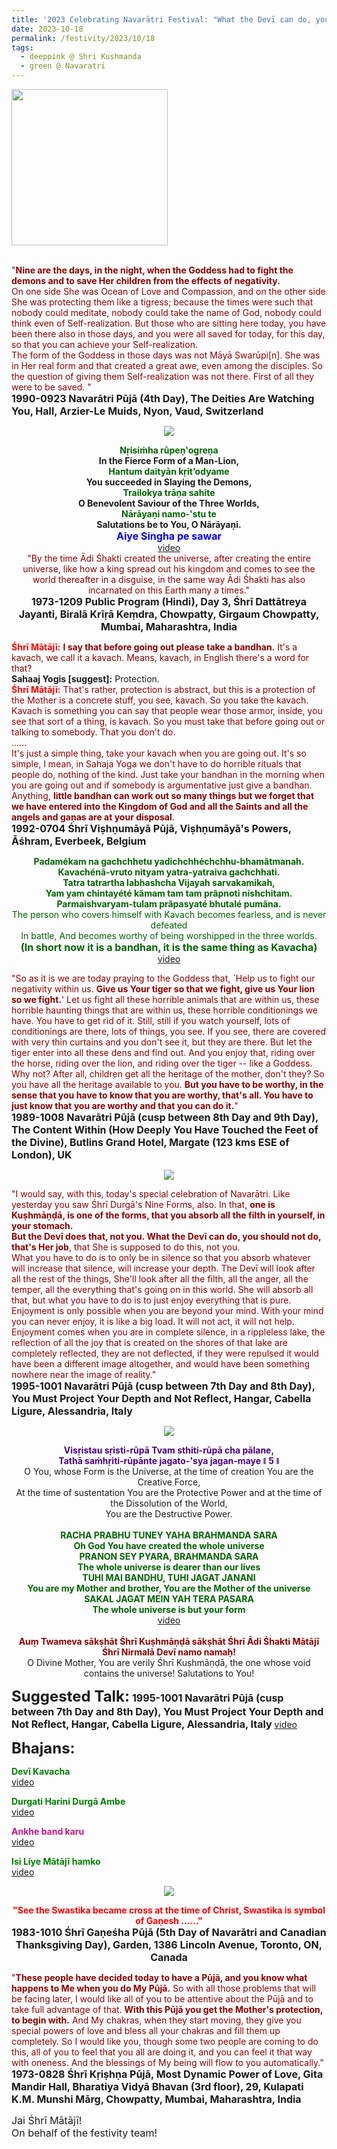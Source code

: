 ```yaml
---
title: '2023 Celebrating Navarātri Festival: "What the Devī can do, you should not do, that&#8217;s Her job, that She is supposed to do this, not you" '
date: 2023-10-18
permalink: /festivity/2023/10/18
tags:
  - deeppink @ Shri Kushmanda
  - green @ Navaratri
---
```


<div style="text-align: left"><img src="/images/image1.png" width="250" /></div><br>

<p>
<font color="DarkRed">"<b>Nine are the days, in the night, when the Goddess had to fight the demons and to save Her children from the effects of negativity.</b><br>
On one side She was Ocean of Love and Compassion, and on the other side She was protecting them like a tigress; because the times were such that nobody could meditate, nobody could take the name of God, nobody could think even of Self-realization. But those who are sitting here today, you have been there also in those days, and you were all saved for today, for this day, so that you can achieve your Self-realization.<br>
The form of the Goddess in those days was not Māyā Swarūpi[n]. She was in Her real form and that created a great awe, even among the disciples. So the question of giving them Self-realization was not there. First of all they were to be saved. 
"</font><br>
<font size="+0"><b>1990-0923 Navarātri Pūjā (4th Day), The Deities Are Watching You, Hall, Arzier-Le Muids, Nyon, Vaud, Switzerland</b></font>
</p>

<div style="text-align: center"><img src="/images/image1249.png" /></div>

<p style="text-align:center;">
<font color="DarkGreen"><b>Nṛisiṁha rūpeṇ‛ogreṇa</b></font><br>
<b>In the Fierce Form of a Man-Lion,</b><br>
<font color="DarkGreen"><b>Hantum daityān kṛit’odyame</b></font><br>
<b>You succeeded in Slaying the Demons,</b><br>
<font color="DarkGreen"><b>Trailokya trāṇa sahite</b></font><br>
<b>O Benevolent Saviour of the Three Worlds,</b><br>
<font color="DarkGreen"><b>Nārāyaṇi namo-‛stu te</b></font><br>
<b>Salutations be to You, O Nārāyaṇi.</b><br>
<font color="blue"><font size="+0"><b>Aiye Singha pe sawar</b></font></font><br>
<a href="https://seven-teams.github.io/Videos_Links.html">video</a>
<br>
<font color="DarkRed">"By the time Ādi Śhakti created the universe, after creating the entire universe, like how a king spread out his kingdom and comes to see the world thereafter in a disguise, in the same way Ādi Śhakti has also incarnated on this Earth many a times."</font><br>
<font size="+0"><b>1973-1209 Public Program (Hindi), Day 3, Śhrī Dattātreya Jayanti, Biralā Krīṛā Keṃdra, Chowpatty, Girgaum Chowpatty, Mumbai, Maharashtra, India</b></font>
</p>

<p>
<font color="Red"><b>Śhrī Mātājī:</b></font> <font color="DarkRed"><b> I say that before going out please take a bandhan.</b> It's a kavach, we call it a kavach. Means, kavach, in English there's a word for that?</font><br>
<b>Sahaaj Yogis [suggest]:</b> Protection.<br>
<font color="Red"><b>Śhrī Mātājī:</b></font> <font color="DarkRed">That's rather, protection is abstract, but this is a protection of the Mother is a concrete stuff, you see, kavach. So you take the kavach. Kavach is something you can say that people wear those armor, inside, you see that sort of a thing, is kavach. So you must take that before going out or talking to somebody. That you don't do.<br>
......<br>
It's just a simple thing, take your kavach when you are going out. It's so simple, I mean, in Sahaja Yoga we don't have to do horrible rituals that people do, nothing of the kind. Just take your bandhan in the morning when you are going out and if somebody is argumentative just give a bandhan. Anything, <b>little bandhan can work out so many things but we forget that we have entered into the Kingdom of God and all the Saints and all the angels and gaṇas are at your disposal</b>.</font><br>
<font size="+0"><b>1992-0704 Śhrī Viṣhṇumāyā Pūjā, Viṣhṇumāyā's Powers, Āśhram, Everbeek, Belgium</b></font>
</p>

<p style="color:DarkGreen; text-align:center;">
<b>Padamékam na gachchhetu yadichchhéchchhu-bhamãtmanah.<br> 
Kavachénã-vruto nityam yatra-yatraiva gachchhati.<br>
Tatra tatrartha labhashcha Vijayah sarvakamikah,<br>
Yam yam chintayété kãmam tam tam prãpnoti nishchitam.<br>
Parmaishvaryam-tulam prãpasyaté bhutalé pumãna.</b><br>
The person who covers himself with Kavach becomes fearless, and is never defeated<br>
In battle, And becomes worthy of being worshipped in the three worlds.<br>
<font size="+0"><b>(In short now it is a bandhan, it is the same thing as Kavacha)</b></font><br>
<a href="https://youtu.be/HZfJnqWq8Z0">video</a>
</p>

<p>
<font color="DarkRed">"So as it is we are today praying to the Goddess that, `Help us to fight our negativity within us. <b>Give us Your tiger so that we fight, give us Your lion so we fight.</b>' Let us fight all these horrible animals that are within us, these horrible haunting things that are within us, these horrible conditionings we have. You have to get rid of it. Still, still if you watch yourself, lots of conditionings are there, lots of things, you see. If you see, there are covered with very thin curtains and you don't see it, but they are there. But let the tiger enter into all these dens and find out. And you enjoy that, riding over the horse, riding over the lion, and riding over the tiger -- like a Goddess. Why not? After all, children get all the heritage of the mother, don't they? So you have all the heritage available to you. <b>But you have to be worthy, in the sense that you have to know that you are worthy, that's all. You have to just know that you are worthy and that you can do it.</b>"</font><br>
<font size="+0"><b>1989-1008 Navarātri Pūjā (cusp between 8th Day and 9th Day), The Content Within (How Deeply You Have Touched the Feet of the Divine), Butlins Grand Hotel, Margate (123 kms ESE of London), UK</b></font>
</p>

<div style="text-align: center"><img src="/images/image1250.png" /></div>

<p>
<font color="DarkRed">"I would say, with this, today's special celebration of Navarātri. Like yesterday you saw Śhrī Durgā's Nine Forms, also. In that, <b>one is Kuṣhmāṇḍā, is one of the forms, that you absorb all the filth in yourself, in your stomach.<br>
But the Devī does that, not you. What the Devī can do, you should not do, that's Her job</b>, that She is supposed to do this, not you.<br>
What you have to do is to only be in silence so that you absorb whatever will increase that silence, will increase your depth. The Devī will look after all the rest of the things, She'll look after all the filth, all the anger, all the temper, all the everything that's going on in this world. She will absorb all that, but what you have to do is to just enjoy everything that is pure.<br>
Enjoyment is only possible when you are beyond your mind. With your mind you can never enjoy, it is like a big load. It will not act, it will not help. Enjoyment comes when you are in complete silence, in a rippleless lake, the reflection of all the joy that is created on the shores of that lake are completely reflected, they are not deflected, if they were repulsed it would have been a different image altogether, and would have been something nowhere near the image of reality."</font><br>
<font size="+0"><b>1995-1001 Navarātri Pūjā (cusp between 7th Day and 8th Day), You Must Project Your Depth and Not Reflect, Hangar, Cabella Ligure, Alessandria, Italy</b></font>
</p>

<div style="text-align: center"><img src="/images/image1251.png" /></div>

<p style="text-align:center;">
<font color="Indigo"><b>Visṛistau sṛisti-rūpā Tvam sthiti-rūpā cha pālane,<br>
Tathā saṁhṛiti-rūpānte jagato-'sya jagan-maye ǁ 5 ǁ</b></font><br>  
O You, whose Form is the Universe, at the time of creation You are the Creative Force,<br>
At the time of sustentation You are the Protective Power and at the time of the Dissolution of the World,<br>
You are the Destructive Power.<br>
<br>    
<font color="DarkGreen"><b>RACHA PRABHU TUNEY YAHA BRAHMANDA SARA<br>
Oh God You have created the whole universe<br>
PRANON SEY PYARA, BRAHMANDA SARA<br>
The whole universe is dearer than our lives<br>
TUHI MAI BANDHU, TUHI JAGAT JANANI<br>
You are my Mother and brother, You are the Mother of the universe<br>
SAKAL JAGAT MEIN YAH TERA PASARA<br>
The whole universe is but your form</b></font><br> 
<a href="https://seven-teams.github.io/Videos_Links.html">video</a><br>
<br>  
<font color="DarkRed"><b>Auṃ Twameva sākṣhāt Śhrī Kuṣhmāṇḍā sākṣhāt Śhrī Ādi Śhakti Mātājī Śhrī Nirmalā Devī namo namaḥ!</b></font><br>
O Divine Mother, You are verily Śhrī Kuṣhmāṇḍā, the one whose void contains the universe! Salutations to You!
</p>

<font size="+2"><b>Suggested Talk:</b></font> 
<font size="+0"><b>1995-1001 Navarātri Pūjā (cusp between 7th Day and 8th Day), You Must Project Your Depth and Not Reflect, Hangar, Cabella Ligure, Alessandria, Italy</b></font>
<a href="https://vimeo.com/29890729"> video</a><br>

<font size="+2"><b>Bhajans:</b></font>

<p>
<font color="green"><b>Devī Kavacha</b></font><br>
<a href="https://youtu.be/wJJXnDabTes">video</a>
</p>

<p>
<font color="green"><b>Durgati Harini Durgā Ambe</b></font><br>
<a href="https://seven-teams.github.io/Videos_Links.html">video</a>
</p>
 
<p>
<font color="MediumVioletRed"><b>Ankhe band karu</b></font><br>
<a href="https://seven-teams.github.io/Videos_Links.html">video</a>
</p>

<p>
<font color="green"><b>Isi Liye Mātājī hamko</b></font><br>
<a href="https://seven-teams.github.io/Videos_Links.html">video</a>
</p>

<div style="text-align: center"><img src="/images/image1252.png" /></div>

<p style="text-align:center;">
<font color="Red"><b>"See the Swastika became cross at the time of Christ, Swastika is symbol of Gaṇesh ......"</b></font><br>
<font size="+0"><b>1983-1010 Śhrī Gaṇeśha Pūjā (5th Day of Navarātri and Canadian Thanksgiving Day), Garden, 1386 Lincoln Avenue, Toronto, ON, Canada</b></font>
</p>

<p>
<font color="DarkRed">"<b>These people have decided today to have a Pūjā, and you know what happens to Me when you do My Pūjā.</b> So with all those problems that will be facing later, I would like all of you to be attentive about the Pūjā and to take full advantage of that. <b>With this Pūjā you get the Mother's protection, to begin with.</b> And My chakras, when they start moving, they give you special powers of love and bless all your chakras and fill them up completely. So I would like you, though some two people are coming to do this, all of you to feel that you all are doing it, and you can feel it that way with oneness. And the blessings of My being will flow to you automatically."</font><br>
<font size="+0"><b>1973-0828 Śhrī Kṛiṣhṇa Pūjā, Most Dynamic Power of Love, Gita Mandir Hall, Bharatiya Vidyā Bhavan (3rd floor), 29, Kulapati K.M. Munshi Mārg, Chowpatty, Mumbai, Maharashtra, India</b></font>
</p>

<p>
<font size="+0">Jai Śhrī Mātājī!<br>
On behalf of the festivity team!</font>
</p>